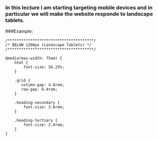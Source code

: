 ### In this lecture I am starting targeting mobile devices and in particular we will make the website responde to landscape tablets.

###Example:
```
/**************************************/
/* BELOW 1200px (Landscape Tablets) */
/**************************************/

@media(max-width: 75em) {
    html {
        font-size: 56.25%;
    }

    .grid {
       column-gap: 4.8rem;
       row-gap: 6.4rem;
    }

    .heading-secondary {
        font-size: 3.6rem;
    }

    .heading-tertiary {
        font-size: 2.4rem;
    }
}
```